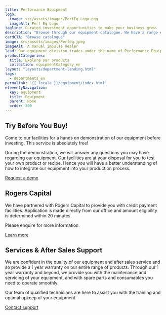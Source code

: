 ```yaml
---
title: Performance Equipment
logo:
  image: src/assets/images/PerfEq_Logo.png
  imageAlt: Perf Eq Logo
tagline: Curated investment opportunities to make your business grow.
description: "Browse through our equipment catalogue. We have a range of food processing and packaging equipment, including mixers, ovens and sealing machines. All equipment come with a 1 year warranty and we welcome you to our facility to try our machines before buying."
cardCTA: "Browse catalogue"
image: src/assets/images/Perfeq.jpeg
imageAlt: A manual impulse sealer
lead: Our equipment division trades under the name of Performance Equipment. It offers packaging and food processing machinery. We aim to provide you with quality equipment at a fair price. Whether you are looking for equipment for your own domestic use, a burgeoning business or an established business, we have a range of value products and services to meet your needs.
productCategories:
  title: Explore our products
  collection: equipmentCategory_en
layout: "layouts/department-landing.html"
tags:
  - departments_en
permalink: '{{ locale }}/equipment/index.html'
eleventyNavigation:
  key: equipment
  title: Equipment
  parent: Home
  order: 300
---
```


## Try Before You Buy!
Come to our facilities for a hands on demonstration of our equipment before investing. This service is absolutely free!

During the demonstration, we will answer any questions you may have regarding our equipment. Our facilities are at your disposal for you to test your own product or recipe. Hence you will have a better understanding of how to integrate our equipment into your production process.

<a href="mailto:equipment@performance.mu" class="button">Request a demo</a>

## Rogers Capital
We have partnered with Rogers Capital to provide you with credit payment facilities. Application is made directly from our office and amount eligibility is determined within 20 minutes.

Please enquire for more information.

<a href="https://www.rogerscapital.mu/credit/credit/" class="button">Learn more</a>

## Services & After Sales Support
We are confident in the quality of our equipment and after sales service and so provide a 1 year warranty on our entire range of products. Through our 1 year warranty and beyond, we provide you with the maintenance and servicing of your equipment, and with spare parts and consumables you need to operate smoothly.

Our team of qualified technicians are here to assist you with the training and optimal upkeep of your equipment.

<a href="mailto:equipment@performance.mu" class="button">Contact support</a>
